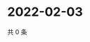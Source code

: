 # 2022-02-03

共 0 条

<!-- BEGIN WEIBO -->
<!-- 最后更新时间 Thu Feb 03 2022 21:14:47 GMT+0800 (China Standard Time) -->

<!-- END WEIBO -->

